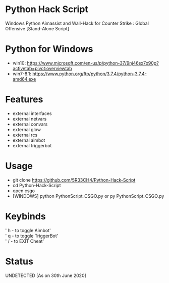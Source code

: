 # Python Hack Script
Windows Python Aimassist and Wall-Hack for Counter Strike : Global Offensive [Stand-Alone Script]


# Python for Windows
* win10: https://www.microsoft.com/en-us/p/python-37/9nj46sx7x90p?activetab=pivot:overviewtab
* win7-8.1: https://www.python.org/ftp/python/3.7.4/python-3.7.4-amd64.exe

# Features
* external interfaces
* external netvars
* external convars
* external glow
* external rcs
* external aimbot
* external triggerbot

# Usage
* git clone https://github.com/5R33CH4/Python-Hack-Script
* cd Python-Hack-Script
* open csgo
* [WINDOWS] python PythonScript_CSGO.py or py PythonScript_CSGO.py

# Keybinds
'     h           -      to toggle Aimbot' <br>
'     q           -      to toggle TriggerBot' <br>
'     /           -      to EXIT Cheat' <br>

# Status
UNDETECTED   [As on 30th June 2020]
